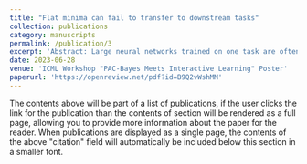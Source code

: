 ```yaml
---
title: "Flat minima can fail to transfer to downstream tasks"
collection: publications
category: manuscripts
permalink: /publication/3
excerpt: 'Abstract: Large neural networks trained on one task are often finetuned and reused on different but related downstream tasks. The prospect of general principals that might lead to improved transferability is very enticing, as pretraining is exceptionally resource intensive.%and target tasks with small amounts of data In recent work, Liu et al. (2022) propose to use flatness as a metric to judge the transferability of pretrained neural networks, based on the observation that, on a suite of benchmarks, flatter minima led to better transfer. Is this a general principal?In this extended abstract, we show that flatness is not a reliable indicator of transferability, despite flatness having been linked to generalization via PAC-Bayes and empirical analysis.We demonstrate that the question of whether flatness helps or hurts depends on the relationship between the source and target tasks.'
date: 2023-06-28
venue: 'ICML Workshop "PAC-Bayes Meets Interactive Learning" Poster'
paperurl: 'https://openreview.net/pdf?id=B9Q2vWshMM'
---
```

The contents above will be part of a list of publications, if the user clicks the link for the publication than the contents of section will be rendered as a full page, allowing you to provide more information about the paper for the reader. When publications are displayed as a single page, the contents of the above "citation" field will automatically be included below this section in a smaller font.



